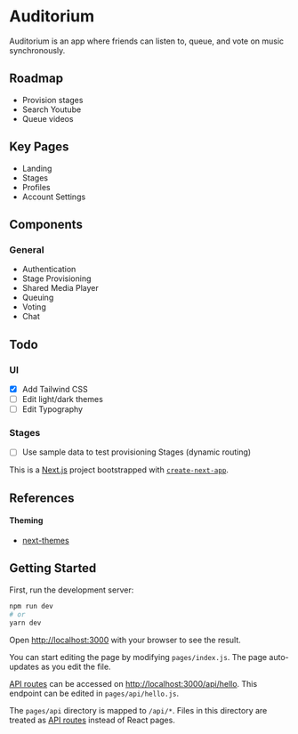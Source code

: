 # Auditorium

Auditorium is an app where friends can listen to, queue, and vote on music synchronously. 

## Roadmap
- Provision stages
- Search Youtube
- Queue videos

## Key Pages

- Landing
- Stages
- Profiles
- Account Settings

## Components

### General
- Authentication
- Stage Provisioning
- Shared Media Player
- Queuing
- Voting
- Chat

## Todo

### UI
- [X] Add Tailwind CSS
- [ ] Edit light/dark themes
- [ ] Edit Typography
### Stages
- [ ] Use sample data to test provisioning Stages (dynamic routing)



This is a [Next.js](https://nextjs.org/) project bootstrapped with [`create-next-app`](https://github.com/vercel/next.js/tree/canary/packages/create-next-app).


## References

#### Theming
- [next-themes](https://github.com/pacocoursey/next-themes)

## Getting Started

First, run the development server:

```bash
npm run dev
# or
yarn dev
```

Open [http://localhost:3000](http://localhost:3000) with your browser to see the result.

You can start editing the page by modifying `pages/index.js`. The page auto-updates as you edit the file.

[API routes](https://nextjs.org/docs/api-routes/introduction) can be accessed on [http://localhost:3000/api/hello](http://localhost:3000/api/hello). This endpoint can be edited in `pages/api/hello.js`.

The `pages/api` directory is mapped to `/api/*`. Files in this directory are treated as [API routes](https://nextjs.org/docs/api-routes/introduction) instead of React pages.